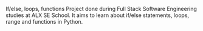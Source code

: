 If/else, loops, functions
Project done during Full Stack Software Engineering studies at ALX SE School. It aims to learn about if/else statements, loops, range and functions in Python.